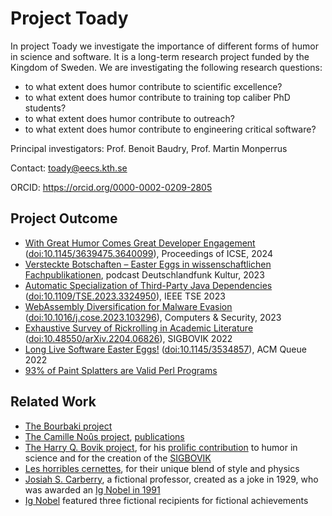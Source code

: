 # Project Toady

In project Toady we investigate the importance of different forms of humor in science and software. It is a long-term research project funded by the Kingdom of Sweden. We are investigating the following research questions:

- to what extent does humor contribute to scientific excellence?
- to what extent does humor contribute to training top caliber PhD students?
- to what extent does humor contribute to outreach?
- to what extent does humor contribute to engineering critical software?

Principal investigators: Prof. Benoit Baudry, Prof. Martin Monperrus

Contact: [toady@eecs.kth.se](mailto:toady@eecs.kth.se)

ORCID: https://orcid.org/0000-0002-0209-2805

## Project Outcome

- [With Great Humor Comes Great Developer Engagement](http://arxiv.org/pdf/2312.01680) ([doi:10.1145/3639475.3640099](https://doi.org/10.1145/3639475.3640099)), Proceedings of ICSE, 2024
- [Versteckte Botschaften – Easter Eggs in wissenschaftlichen Fachpublikationen](https://www.deutschlandfunkkultur.de/versteckte-botschaften-easter-eggs-in-wissenschaftlichen-fachpublikationen-dlf-kultur-16a63755-100.html), podcast Deutschlandfunk Kultur, 2023
- [Automatic Specialization of Third-Party Java Dependencies](https://arxiv.org/pdf/2302.08370) ([doi:10.1109/TSE.2023.3324950](https://doi.org/10.1109/TSE.2023.3324950)), IEEE TSE 2023
- [WebAssembly Diversification for Malware Evasion](https://arxiv.org/pdf/2212.08427) ([doi:10.1016/j.cose.2023.103296](https://doi.org/10.1016/j.cose.2023.103296)), Computers & Security, 2023
- [Exhaustive Survey of Rickrolling in Academic Literature](http://arxiv.org/pdf/2204.06826) ([doi:10.48550/arXiv.2204.06826](https://doi.org/10.48550/arXiv.2204.06826)), SIGBOVIK 2022
- [Long Live Software Easter Eggs!](https://dl.acm.org/doi/pdf/10.1145/3534857) ([doi:10.1145/3534857](https://doi.org/10.1145/3534857)), ACM Queue 2022
- [93% of Paint Splatters are Valid Perl Programs](https://www.mcmillen.dev/sigbovik/)

## Related Work

- [The Bourbaki project](https://en.wikipedia.org/wiki/Nicolas_Bourbaki)
- [The Camille Noûs project](https://en.wikipedia.org/wiki/Camille_No%C3%BBs), [publications](https://scholar.google.se/citations?user=368e0dwAAAAJ)
- [The Harry Q. Bovik project](https://www.cs.cmu.edu/afs/cs/usr/bovik/www/index.html), for his [prolific contribution](https://scholar.google.com/scholar?hl=sv&as_sdt=0%2C5&q=harry+bovik&btnG=) to humor in science and for the creation of the [SIGBOVIK](https://sigbovik.org/)
- [Les horribles cernettes](https://en.wikipedia.org/wiki/Les_Horribles_Cernettes), for their unique blend of style and physics
- [Josiah S. Carberry](https://en.wikipedia.org/wiki/Josiah_S._Carberry), a fictional professor, created as a joke in 1929, who was awarded an [Ig Nobel in 1991](https://en.wikipedia.org/wiki/List_of_Ig_Nobel_Prize_winners#Apocryphal_achievements)
- [Ig Nobel](https://en.wikipedia.org/wiki/List_of_Ig_Nobel_Prize_winners#Apocryphal_achievements) featured three fictional recipients for fictional achievements


